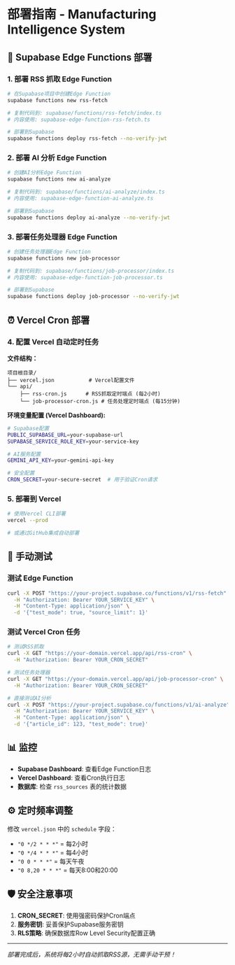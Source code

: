 # 部署指南 - Manufacturing Intelligence System

## 🚀 Supabase Edge Functions 部署

### 1. 部署 RSS 抓取 Edge Function

```bash
# 在Supabase项目中创建Edge Function
supabase functions new rss-fetch

# 复制代码到: supabase/functions/rss-fetch/index.ts
# 内容使用: supabase-edge-function-rss-fetch.ts

# 部署到Supabase
supabase functions deploy rss-fetch --no-verify-jwt
```

### 2. 部署 AI 分析 Edge Function

```bash
# 创建AI分析Edge Function
supabase functions new ai-analyze

# 复制代码到: supabase/functions/ai-analyze/index.ts
# 内容使用: supabase-edge-function-ai-analyze.ts

# 部署到Supabase
supabase functions deploy ai-analyze --no-verify-jwt
```

### 3. 部署任务处理器 Edge Function

```bash
# 创建任务处理器Edge Function
supabase functions new job-processor

# 复制代码到: supabase/functions/job-processor/index.ts
# 内容使用: supabase-edge-function-job-processor.ts

# 部署到Supabase
supabase functions deploy job-processor --no-verify-jwt
```

## ⏰ Vercel Cron 部署

### 4. 配置 Vercel 自动定时任务

**文件结构：**
```
项目根目录/
├── vercel.json           # Vercel配置文件
└── api/
    ├── rss-cron.js      # RSS抓取定时端点 (每2小时)
    └── job-processor-cron.js # 任务处理定时端点 (每15分钟)
```

**环境变量配置 (Vercel Dashboard):**
```bash
# Supabase配置
PUBLIC_SUPABASE_URL=your-supabase-url
SUPABASE_SERVICE_ROLE_KEY=your-service-key

# AI服务配置
GEMINI_API_KEY=your-gemini-api-key

# 安全配置
CRON_SECRET=your-secure-secret  # 用于验证Cron请求
```

### 5. 部署到 Vercel

```bash
# 使用Vercel CLI部署
vercel --prod

# 或通过GitHub集成自动部署
```

## 🔧 手动测试

### 测试 Edge Function
```bash
curl -X POST "https://your-project.supabase.co/functions/v1/rss-fetch" \
  -H "Authorization: Bearer YOUR_SERVICE_KEY" \
  -H "Content-Type: application/json" \
  -d '{"test_mode": true, "source_limit": 1}'
```

### 测试 Vercel Cron 任务
```bash
# 测试RSS抓取
curl -X GET "https://your-domain.vercel.app/api/rss-cron" \
  -H "Authorization: Bearer YOUR_CRON_SECRET"

# 测试任务处理器
curl -X GET "https://your-domain.vercel.app/api/job-processor-cron" \
  -H "Authorization: Bearer YOUR_CRON_SECRET"

# 直接测试AI分析
curl -X POST "https://your-project.supabase.co/functions/v1/ai-analyze" \
  -H "Authorization: Bearer YOUR_SERVICE_KEY" \
  -H "Content-Type: application/json" \
  -d '{"article_id": 123, "test_mode": true}'
```

## 📊 监控

- **Supabase Dashboard**: 查看Edge Function日志
- **Vercel Dashboard**: 查看Cron执行日志
- **数据库**: 检查 `rss_sources` 表的统计数据

## ⚙️ 定时频率调整

修改 `vercel.json` 中的 `schedule` 字段：
- `"0 */2 * * *"` = 每2小时
- `"0 */4 * * *"` = 每4小时
- `"0 0 * * *"` = 每天午夜
- `"0 8,20 * * *"` = 每天8:00和20:00

## 🛡️ 安全注意事项

1. **CRON_SECRET**: 使用强密码保护Cron端点
2. **服务密钥**: 妥善保护Supabase服务密钥
3. **RLS策略**: 确保数据库Row Level Security配置正确

---

*部署完成后，系统将每2小时自动抓取RSS源，无需手动干预！*